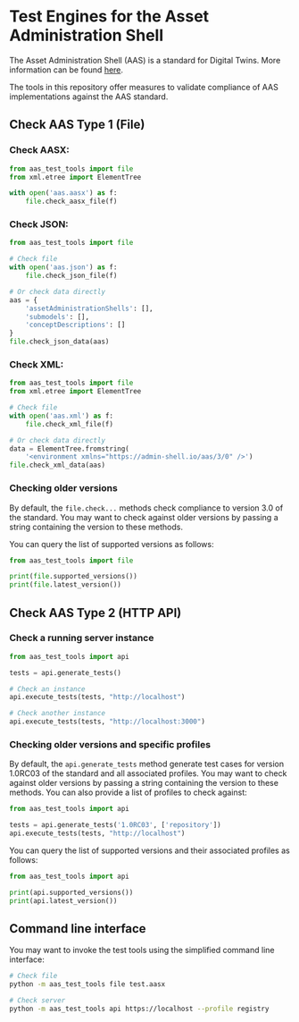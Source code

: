 # Test Engines for the Asset Administration Shell

The Asset Administration Shell (AAS) is a standard for Digital Twins.
More information can be found [here](https://industrialdigitaltwin.org/content-hub/downloads).

The tools in this repository offer measures to validate compliance of AAS implementations against the AAS standard.

## Check AAS Type 1 (File)

### Check AASX:
```python
from aas_test_tools import file
from xml.etree import ElementTree

with open('aas.aasx') as f:
    file.check_aasx_file(f)
```

### Check JSON:

```python
from aas_test_tools import file

# Check file
with open('aas.json') as f:
    file.check_json_file(f)

# Or check data directly
aas = {
    'assetAdministrationShells': [],
    'submodels': [],
    'conceptDescriptions': []
}
file.check_json_data(aas)
```

### Check XML:
```python
from aas_test_tools import file
from xml.etree import ElementTree

# Check file
with open('aas.xml') as f:
    file.check_xml_file(f)

# Or check data directly
data = ElementTree.fromstring(
    '<environment xmlns="https://admin-shell.io/aas/3/0" />')
file.check_xml_data(aas)
```

### Checking older versions

By default, the `file.check...` methods check compliance to version 3.0 of the standard.
You may want to check against older versions by passing a string containing the version to these methods.

You can query the list of supported versions as follows:

```python
from aas_test_tools import file

print(file.supported_versions())
print(file.latest_version())
```

## Check AAS Type 2 (HTTP API)

### Check a running server instance

```python
from aas_test_tools import api

tests = api.generate_tests()

# Check an instance
api.execute_tests(tests, "http://localhost")

# Check another instance
api.execute_tests(tests, "http://localhost:3000")
```

### Checking older versions and specific profiles

By default, the `api.generate_tests` method generate test cases for version 1.0RC03 of the standard and all associated profiles.
You may want to check against older versions by passing a string containing the version to these methods.
You can also provide a list of profiles to check against:

```python
from aas_test_tools import api

tests = api.generate_tests('1.0RC03', ['repository'])
api.execute_tests(tests, "http://localhost")
```

You can query the list of supported versions and their associated profiles as follows:

```python
from aas_test_tools import api

print(api.supported_versions())
print(api.latest_version())
```

## Command line interface

You may want to invoke the test tools using the simplified command line interface:

```sh
# Check file
python -m aas_test_tools file test.aasx

# Check server
python -m aas_test_tools api https://localhost --profile registry
```
